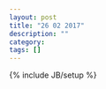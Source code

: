 ```yaml
---
layout: post
title: "26 02 2017"
description: ""
category: 
tags: []
---
```

{% include JB/setup %}
